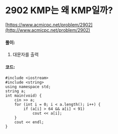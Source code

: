 # 2902 KMP는 왜 KMP일까?

[https://www.acmicpc.net/problem/2902](http://www.acmicpc.net/problem/2902)

#### **풀이:**
1. 대문자를 출력

#### **코드:**

```
#include <iostream>
#include <string>
using namespace std;
string a;
int main(void) {
	cin >> a;
	for (int i = 0; i < a.length(); i++) {
		if (a[i] > 64 && a[i] < 91)
			cout << a[i];
	}
	cout << endl;
}
```
